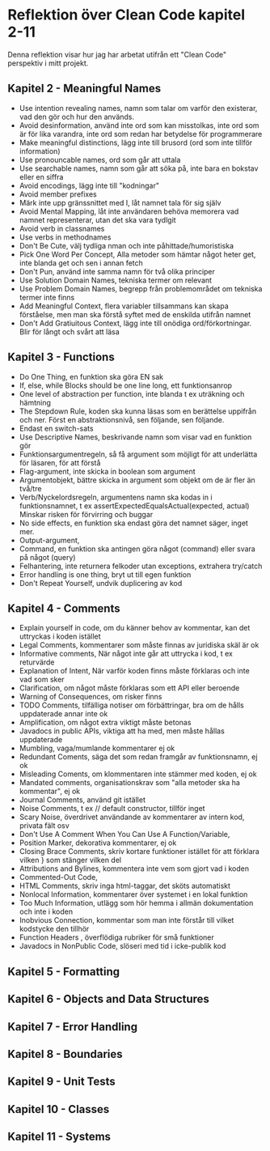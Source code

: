 # Reflektion över Clean Code kapitel 2-11
Denna reflektion visar hur jag har arbetat utifrån ett "Clean Code" perspektiv i mitt projekt. 

## Kapitel 2 -  Meaningful Names
* Use intention revealing names, namn som talar om varför den existerar, vad den gör och hur den används.
* Avoid desinformation, använd inte ord som kan misstolkas, inte ord som är för lika varandra, inte ord som redan har betydelse för programmerare
* Make meaningful distinctions, lägg inte till brusord (ord som inte tillför information)
* Use pronouncable names, ord som går att uttala
* Use searchable names, namn som går att söka på, inte bara en bokstav eller en siffra
* Avoid encodings, lägg inte till "kodningar"
* Avoid member prefixes
* Märk inte upp gränssnittet med I, låt namnet tala för sig själv
* Avoid Mental Mapping, låt inte användaren behöva memorera vad namnet representerar, utan det ska vara tydlgit
* Avoid verb in classnames
* Use verbs in methodnames
* Don't Be Cute, välj tydliga nman och inte påhittade/humoristiska
* Pick One Word Per Concept, Alla metoder som hämtar något heter get, inte blanda get och sen i annan fetch
* Don't Pun, använd inte samma namn för två olika principer
* Use Solution Domain Names, tekniska termer om relevant
* Use Problem Domain Names, begrepp från problemområdet om tekniska termer inte finns
* Add Meaningful Context, flera variabler tillsammans kan skapa förståelse, men man ska förstå syftet med de enskilda utifrån namnet
* Don't Add Gratiuitous Context, lägg inte till onödiga ord/förkortningar. Blir för långt och svårt att läsa 

## Kapitel 3 - Functions
* Do One Thing, en funktion ska göra EN sak
* If, else, while Blocks should be one line long, ett funktionsanrop
* One level of abstraction per function, inte blanda t ex uträkning och hämtning
* The Stepdown Rule, koden ska kunna läsas som en berättelse uppifrån och ner. Först en abstraktionsnivå, sen följande, sen följande.
* Endast en switch-sats
* Use Descriptive Names, beskrivande namn som visar vad en funktion gör
* Funktionsargumentregeln, så få argument som möjligt för att underlätta för läsaren, för att förstå
* Flag-argument, inte skicka in boolean som argument
* Argumentobjekt, bättre skicka in argument som objekt om de är fler än två/tre
* Verb/Nyckelordsregeln, argumentens namn ska kodas in i funktionsnamnet, t ex assertExpectedEqualsActual(expected, actual)
Minskar risken för förvirring och buggar
* No side effects, en funktion ska endast göra det namnet säger, inget mer.
* Output-argument, 
* Command, en funktion ska antingen göra något (command) eller svara på något (query)
* Felhantering, inte returnera felkoder utan exceptions, extrahera try/catch
* Error handling is one thing, bryt ut till egen funktion
* Don't Repeat Yourself, undvik duplicering av kod

## Kapitel 4 - Comments
* Explain yourself in code, om du känner behov av kommentar, kan det uttryckas i koden istället 
* Legal Comments, kommentarer som måste finnas av juridiska skäl är ok
* Informative comments, När något inte går att uttrycka i kod, t ex returvärde
* Explanation of Intent, När varför koden finns måste förklaras och inte vad som sker
* Clarification, om något måste förklaras som ett API eller beroende
* Warning of Consequences, om risker finns
* TODO Comments, tilfälliga notiser om förbättringar, bra om de hålls uppdaterade annar inte ok
* Amplification, om något extra viktigt måste betonas
* Javadocs in public APIs, viktiga att ha med, men måste hållas uppdaterade
* Mumbling, vaga/mumlande kommentarer ej ok
* Redundant Coments, säga det som redan framgår av funktionsnamn, ej ok
* Misleading Coments, om klommentaren inte stämmer med koden, ej ok
* Mandated comments, organisationskrav som "alla metoder ska ha kommentar", ej ok
* Journal Comments, använd git istället
* Noise Comments, t ex // default constructor, tillför inget
* Scary Noise, överdrivet användande av kommentarer av intern kod, privata fält osv
* Don't Use A Comment When You Can Use A Function/Variable, 
* Position Marker, dekorativa kommentarer, ej ok
* Closing Brace Comments, skriv kortare funktioner istället för att förklara vilken } som stänger vilken del
* Attributions and Bylines, kommentera inte vem som gjort vad i koden
* Commented-Out Code, 
* HTML Comments, skriv inga html-taggar, det sköts automatiskt
* Nonlocal Information, kommentarer över systemet i en lokal funktion
* Too Much Information, utlägg som hör hemma i allmän dokumentation och inte i koden
* Inobvious Connection, kommentar som man inte förstår till vilket kodstycke den tillhör
* Function Headers , överflödiga rubriker för små funktioner
* Javadocs in NonPublic Code, slöseri med tid i icke-publik kod

## Kapitel 5 - Formatting


## Kapitel 6 - Objects and Data Structures


## Kapitel 7 - Error Handling


## Kapitel 8 - Boundaries


## Kapitel 9 - Unit Tests


## Kapitel 10 - Classes


## Kapitel 11 - Systems